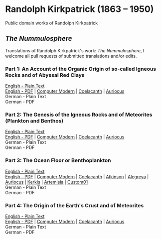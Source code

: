 # Randolph Kirkpatrick (1863 – 1950)

Public domain works of Randolph Kirkpatrick

## _The Nummulosphere_

Translations of Randolph Kirkpatrick's work: _The Nummulosphere_, I welcome all pull requests of submitted translations and/or edits.

### Part 1: An Account of the Organic Origin of so-called Igneous Rocks and of Abyssal Red Clays

[English - Plain Text](nummulosphere/part-1-full-text-english.md)  
[English - PDF](https://cdn.solaranamnesis.com/RandolphKirkpatrick/Nummulosphere-Part1/kirkpatrick_nummulosphere_part1_english.pdf) | [Computer Modern](https://cdn.solaranamnesis.com/RandolphKirkpatrick/Nummulosphere-Part1/kirkpatrick_nummulosphere_part1_english-compmodern.pdf) | [Coelacanth](https://cdn.solaranamnesis.com/RandolphKirkpatrick/Nummulosphere-Part1/kirkpatrick_nummulosphere_part1_english-coelacanth.pdf) | [Auriocus](https://cdn.solaranamnesis.com/RandolphKirkpatrick/Nummulosphere-Part1/kirkpatrick_nummulosphere_part1_english-aurical.pdf)  
German - Plain Text  
German - PDF  

### Part 2: The Genesis of the Igneous Rocks and of Meteorites (Plankton and Benthos)

[English - Plain Text](nummulosphere/part-2-full-text-english.md)  
[English - PDF](https://cdn.solaranamnesis.com/RandolphKirkpatrick/Nummulosphere-Part2/kirkpatrick_nummulosphere_part2_english.pdf) | [Computer Modern](https://cdn.solaranamnesis.com/RandolphKirkpatrick/Nummulosphere-Part2/kirkpatrick_nummulosphere_part2_english-compmodern.pdf) | [Coelacanth](https://cdn.solaranamnesis.com/RandolphKirkpatrick/Nummulosphere-Part2/kirkpatrick_nummulosphere_part2_english-coelacanth.pdf) | [Auriocus](https://cdn.solaranamnesis.com/RandolphKirkpatrick/Nummulosphere-Part2/kirkpatrick_nummulosphere_part2_english-aurical.pdf)  
German - Plain Text  
German - PDF  

### Part 3: The Ocean Floor or Benthoplankton

[English - Plain Text](nummulosphere/part-3-full-text-english.md)  
[English - PDF](https://cdn.solaranamnesis.com/RandolphKirkpatrick/Nummulosphere-Part3/kirkpatrick_nummulosphere_part3_english_latex.pdf) | [Computer Modern](https://cdn.solaranamnesis.com/RandolphKirkpatrick/Nummulosphere-Part3/kirkpatrick_nummulosphere_part3_english-compmodern.pdf) | [Coelacanth](https://cdn.solaranamnesis.com/RandolphKirkpatrick/Nummulosphere-Part3/kirkpatrick_nummulosphere_part3_english-coelacanth.pdf) | [Atkinson](https://cdn.solaranamnesis.com/RandolphKirkpatrick/Nummulosphere-Part3/kirkpatrick_nummulosphere_part3_english_atkinson.pdf) | [Alegreya](https://cdn.solaranamnesis.com/RandolphKirkpatrick/Nummulosphere-Part3/kirkpatrick_nummulosphere_part3_english_alegreya.pdf) | [Auriocus](https://cdn.solaranamnesis.com/RandolphKirkpatrick/Nummulosphere-Part3/kirkpatrick_nummulosphere_part3_english_aurical.pdf) | [Kerkis](https://cdn.solaranamnesis.com/RandolphKirkpatrick/Nummulosphere-Part3/kirkpatrick_nummulosphere_part3_english_kerkis.pdf) | [Artemisia](https://cdn.solaranamnesis.com/RandolphKirkpatrick/Nummulosphere-Part3/kirkpatrick_nummulosphere_part3_english_artemisia.pdf) | [Custom01](https://cdn.solaranamnesis.com/RandolphKirkpatrick/Nummulosphere-Part3/kirkpatrick_nummulosphere_part3_english_custom01.pdf)  
German - Plain Text  
German - PDF  

### Part 4: The Origin of the Earth's Crust and of Meteorites

[English - Plain Text](nummulosphere/part-4-full-text-english.md)  
[English - PDF](https://cdn.solaranamnesis.com/RandolphKirkpatrick/Nummulosphere-Part4/kirkpatrick_nummulosphere_part4_english_latex.pdf) | [Computer Modern](https://cdn.solaranamnesis.com/RandolphKirkpatrick/Nummulosphere-Part4/kirkpatrick_nummulosphere_part4_english-compmodern.pdf) | [Coelacanth](https://cdn.solaranamnesis.com/RandolphKirkpatrick/Nummulosphere-Part4/kirkpatrick_nummulosphere_part4_english-coelacanth.pdf) | [Auriocus](https://cdn.solaranamnesis.com/RandolphKirkpatrick/Nummulosphere-Part4/kirkpatrick_nummulosphere_part4_english_aurical.pdf)   
German - Plain Text  
German - PDF  
